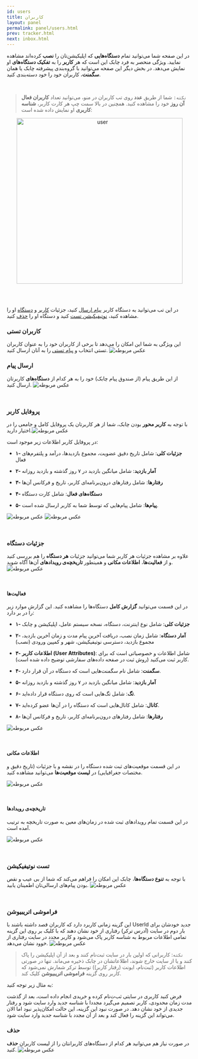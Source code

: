 ```yaml
---
id: users
title: کاربران
layout: panel
permalink: panel/users.html
prev: tracker.html
next: inbox.html
---
```


در این صفحه شما می‌توانید تمام **دستگاه‌هایی** که اپلیکیشن‌تان را **نصب** کرده‌اند مشاهده نمایید. ویژگی منحصر به فرد چابک این است که هر **کاربر** را به **تفکیک دستگاه‌های** او نمایش می‌دهد. در بخش دیگر این صفحه می‌توانید با گروه‌بندی پیشرفته چابک یا همان **سگمنت**، کاربران خود را خود دسته‌بندی کنید.

<Br>

>`نکته:` شما از طریق **عدد** روی تب کاربران در منو، می‌توانید تعداد **کاربران فعال آن روز** خود را مشاهده کنید. همچنین در بالا سمت چپ هر کارت کاربر، **شناسه کاربری** او نمایش داده شده است:

<div style="text-align:center">

<img src="http://uupload.ir/files/umi8_untitled-1.jpg"  alt="user" width="450"/> 

</div>

<Br><Br>

در این تب می‌توانید به دستگاه کاربر [پیام ارسال](/panel/users.html#ارسال-پیام) کنید، جزئیات [کاربر](/panel/users.html#جزئیات-کاربر) و [دستگاه](/panel/users.html#جزئیات-دستگاه) او را مشاهده کنید،‌ [نوتیفیکیشن تست](/panel/users.html#تست-نوتیفیکیشن) کنید و دستگاه او را [حذف](/panel/users.html#حذف) کنید.

### کاربران تستی

 این ویژگی به شما این امکان را می‌دهد تا برخی از کاربران خود را به عنوان کاربران تستی انتخاب و [پیام تستی](/panel/inbox.html#ارسال-تستی) را به آنان ارسال کنید.
![عکس مربوطه](http://uupload.ir/files/rat_1.png) 
  
  
### ارسال پیام

از این طریق پیام (از صندوق پیام چابک) خود را به هر کدام از **دستگاه‌های** کاربرتان ارسال کنید.
 ![عکس مربوطه](http://uupload.ir/files/d7r1_2019-08-03_18-35-32.png)

<Br>

### پروفایل کاربر

با توجه به **کاربر محور** بودن چابک، شما از هر کاربرتان یک پروفایل کامل و جامعی را در اختیار دارید.![عکس مربوطه](http://uupload.ir/files/nnb_2019-08-03_18-37-12.png)

 در پروفایل کاربر اطلاعات زیر موجود است:

- **۱- جزئیات کلی**: شامل تاریخ دقیق عضویت، مجموع بازدیدها، درآمد و پلتفرم‌های فعال 

- **۲- آمار بازدید**: شامل میانگین بازدید در ۷ روز گذشته و بازدید روزانه

- **۳- رفتارها**: شامل رفتارهای درون‌برنامه‌ای کاربر، تاریخ و فرکانس آن‌ها

- **۴- دستگاه‌های فعال**: شامل کارت دستگاه

- **۵- پیام‌ها**: شامل پیام‌هایی که توسط شما به کاربر ارسال شده است.


![عکس مربوطه](http://uupload.ir/files/ec5d_pojs_wmcp_userinfo1.png)
![عکس مربوطه](http://uupload.ir/files/8iuh_2nb5_userinfo.png)

<Br>

### جزئیات دستگاه

علاوه بر مشاهده جزئیات هر کاربر شما می‌توانید جزئیات **هر دستگاه** را هم بررسی کنید و از **فعالیت‌ها**، **اطلاعات مکانی** و همینطور **تاریخچه‌ی رویداد‌‌‌‌های** آن‌ها آگاه شوید.
 ![عکس مربوطه](http://uupload.ir/files/bupx_2018-08-06_11-38-43.png)

<Br>

#### فعالیت‌ها

در این قسمت می‌توانید **گزارش کامل** دستگاه‌ها را مشاهده کنید. این گزارش موارد زیر را در بر دارد:

- **۱- جزئیات کلی**: شامل نوع اینترنت، دستگاه، نسخه سیستم عامل، اپلیکیشن و چابک

- **۲- آمار دستگاه**: شامل زمان نصب، دریافت آخرین پیام مدت و زمان آخرین بازدید، مجموع بازدید، دسترسی نوتیفیکیشن، شهر و کمپین ورودی (نصب) 

- **۳- اطلاعات کاربر (User Attributes)**: شامل اطلاعات و خصوصیاتی است که برای کاربر ثبت می‌کنید (روش ثبت در صفحه داده‌های سفارشی توضیح داده شده است).

- **۴- سگمنت**: شامل نام سگمنت‌هایی است که دستگاه در آن قرار دارد.

- **۵- آمار بازدید**: شامل میانگین بازدید در ۷ روز گذشته و بازدید روزانه

- **۶- تگ**: شامل تگ‌هایی است که روی دستگاه قرار داده‌اید.

- **۷- کانال**: شامل کانال‌هایی است که دستگاه را در آن‌ها عضو کرده‌اید.

- **۸- رفتارها**: شامل رفتارهای درون‌برنامه‌ای کاربر، تاریخ و فرکانس آن‌ها


![عکس مربوطه](http://uupload.ir/files/pwfj_019n_devicesinfo.png)

<Br>

#### اطلاعات مکانی

در این قسمت موقعیت‌های ثبت شده دستگاه را در نقشه و با جزئیات (تاریخ دقیق و مختصات جغرافیایی) در **لیست موقعیت‌ها** می‌توانید مشاهده کنید.


![عکس مربوطه](http://uupload.ir/files/r0nd_locationsinfo.png)

<Br>

#### تاریخچه‌ی رویداد‌‌‌‌ها

در این قسمت تمام رویداد‌های ثبت شده در زمان‌های معین به صورت تاریخچه به ترتیب آمده است. 

![عکس مربوطه](http://uupload.ir/files/j2dk_activity.png)

<Br>

### تست نوتیفیکیشن

با توجه به **تنوع دستگاه‌ها**، چابک این امکان را فراهم می‌کند که شما از بی عیب و نقص بودن پیام‌های ارسالی‌تان اطمینان یابید.
 ![عکس مربوطه](http://uupload.ir/files/6g7z_2018-08-06_11-39-54.png)

<Br>

### فراموشی اتریبیوشن

این گزینه زمانی کاربرد دارد که کاربران قصد داشته باشند با UserId جدید خودشان برای بار دوم در سایت (آدرس ترکر) رفتاری از خود نشان دهند که با کلیک بر روی این گزینه تمامی اطلاعات مربوط به شناسه کاربر پاک می‌شود و کاربر مجدد در سایت رفتاری از خوود نشان می‌دهد.
![عکس مربوطه](http://uupload.ir/files/cx4x_attribution.png)
 
>`نکته`: کاربرانی که اولین بار در سایت ثبت‌نام کنند و بعد از آن اپلیکیشن را پاک کنند و یا از سایت خارج شوند، اطلاعاتشان در چابک ذخیره می‌ماند. تنها در صورتی اطلاعات کاربر (ثبت‌نام، ایونت (رفتار کاربر)) توسط ترکر شمارش نمی‌شود  که کاربر روی گزینه **فراموشی اتریبیوشن** کلیک کند.

به مثال زیر توجه کنید:

فرض کنید کاربری در سایتی ثب‌ت‌نام کرده و خریدی انجام داده است، بعد از گذشت مدت زمان محدودی، کاربر تصمیم می‌گیرد مجددا با شناسه جدید وارد سایت شود و رفتار جدیدی از خود نشان دهد. در صورت نبود این گزینه، این حالت امکان‌پذیر نبود اما الان می‌تواند این گزینه را فعال کند و بعد از آن مجدد با شناسه جدید وارد سایت شود.


### حذف

در صورت نیاز هم می‌توانید هر کدام از دستگاه‌های کاربرانتان را از لیست کاربران **حذف** کنید.
 ![عکس مربوطه](http://uupload.ir/files/28eh_2018-08-06_11-40-39.png)
